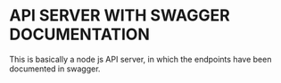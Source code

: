 # API SERVER WITH SWAGGER DOCUMENTATION

This is basically a node js API server, in which the endpoints have been documented in swagger. 

